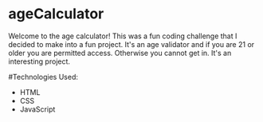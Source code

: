 # ageCalculator

Welcome to the age calculator! This was a fun coding challenge that I decided to make into a fun project. It's an age validator and if you are 21 or older 
you are permitted access. Otherwise you cannot get in. It's an interesting project. 


#Technologies Used:
* HTML
* CSS
* JavaScript
